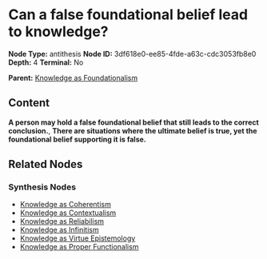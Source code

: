 # Can a false foundational belief lead to knowledge?

**Node Type:** antithesis
**Node ID:** 3df618e0-ee85-4fde-a63c-cdc3053fb8e0
**Depth:** 4
**Terminal:** No

**Parent:** [Knowledge as Foundationalism](knowledge-as-foundationalism-synthesis-569a8d0a-d9b3-4966-a1b6-d99a03c462a8.md)

## Content

**A person may hold a false foundational belief that still leads to the correct conclusion.**, **There are situations where the ultimate belief is true, yet the foundational belief supporting it is false.**

## Related Nodes

### Synthesis Nodes

- [Knowledge as Coherentism](knowledge-as-coherentism-synthesis-275ba482-6a58-4dfc-8cac-5bf0a595c42b.md)
- [Knowledge as Contextualism](knowledge-as-contextualism-synthesis-e78d7470-8771-4703-af3b-165906df0b4c.md)
- [Knowledge as Reliabilism](knowledge-as-reliabilism-synthesis-0887bc02-cdff-4ac5-9837-499623942ac3.md)
- [Knowledge as Infinitism](knowledge-as-infinitism-synthesis-c7570185-c4b7-4478-9b56-0d5c146926f6.md)
- [Knowledge as Virtue Epistemology](knowledge-as-virtue-epistemology-synthesis-79936d7f-8f99-4a56-b1db-d4c082b82097.md)
- [Knowledge as Proper Functionalism](knowledge-as-proper-functionalism-synthesis-158c1e08-9650-4e20-af7d-732963acdc9a.md)
